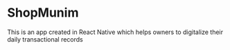 # ShopMunim
This is an app created in React Native which helps owners to digitalize their daily transactional records
